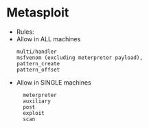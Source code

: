 # Metasploit

- Rules:
- Allow in ALL machines
    ```
    multi/handler
    msfvenom (excluding meterpreter payload),
    pattern_create 
    pattern_offset 
    ```
- Allow in SINGLE machines
  ```
    meterpreter
    auxiliary
    post
    exploit
    scan
  ```